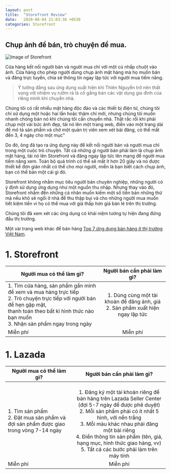 ```yaml
---
layout: post
title:  "Storefront Review"
date:   2020-08-04 21:03:36 +0530
categories: Storefront
---
```

## Chụp ảnh để bán, trò chuyện để mua.

![Image of Storefront](https://firebasestorage.googleapis.com/v0/b/garagesale-82fb5.appspot.com/o/userguide%2FFeatureGraphic_1_64.jpg?alt=media&token=69d8b965-7ee0-4dc4-831f-7fa61ba4f40c)

Cửa hàng kết nối người bán và người mua chỉ với một cú nhấp chuột vào ảnh. Cửa hàng cho phép người dùng chụp ảnh mặt hàng mà họ muốn bán và đăng trực tuyến, chia sẻ thông tin ngay lập tức với người mua tiềm năng.

> Ý tưởng đằng sau ứng dụng xuất hiện khi Thiên Nguyễn trở nên thất vọng với nhiệm vụ rườm rà là cố gắng bán các vật dụng gia đình của riêng mình khi chuyển nhà.

Chúng tôi có rất nhiều mặt hàng độc đáo và các thiết bị điện tử, chúng tôi chỉ sử dụng một hoặc hai lần hoặc thậm chí mới, nhưng chúng tôi muốn nhanh chóng bán nó khi chúng tôi cần chuyển nhà. Thật rắc rối khi phải chụp một vài bức ảnh đẹp, tải nó lên một trang web, điền vào một trang dài để mô tả sản phẩm và chờ một quản trị viên xem xét bài đăng, có thể mất đến 3, 4 ngày cho một mục"

Do đó, ông đã tạo ra ứng dụng này để kết nối người bán và người mua chỉ trong một cuộc trò chuyện. Tất cả những gì người bán phải làm là chụp ảnh mặt hàng, tải nó lên Storefront và đăng ngay lập tức lên mạng để người mua tiềm năng xem. Toàn bộ quá trình có thể sẽ mất ít hơn 20 giây và nó được thiết kế đơn giản nhất có thể cho mọi người, miễn là bạn biết cách chụp ảnh, bạn có thể bán một cái gì đó.

Storefront không nhắm mục tiêu người bán chuyên nghiệp, những người có ý định sử dụng ứng dụng như một nguồn thu nhập. Nhưng thay vào đó, Storefront nhắm đến những cá nhân muốn kiếm một số tiền bán những thứ mà nếu khô sẽ ngồi ở nhà để thu thập bụi và cho những người mua muốn tiết kiệm tiền vì họ có thể mua với giá thấp hơn giá bán lẻ trên thị trường.

Chúng tôi đã xem xét các ứng dụng có khái niệm tương tự hiện đang đứng đầu thị trường.

Một vài trang web khác để bán hàng [Top 7 ứng dụng bán hàng ở thị trường Việt Nam][top-7].

# 1. Storefront

| Người mua có thể làm gì?        | Người bán cần phải làm gì?           |
| ------------------------------- |:------------------------------------:|
| 1. Tìm cửa hàng, sản phẩm gần mình để xem và mua hàng trực tiếp<br>2. Trò chuyện trực tiếp với người bán để hẹn gặp mặt,<br> thanh toán theo bất kì hình thức nào bạn muốn<br>3. Nhận sản phẩm ngay trong ngày | 1. Dùng cùng một tài khoản để đăng ảnh, giá<br>2. Sản phẩm xuất hiện ngay lập tức|
| Miễn phí      | Miễn phí      |


# 1. Lazada

| Người mua có thể làm gì?        | Người bán cần phải làm gì?           |
| ------------------------------- |:------------------------------------:|
| 1. Tìm sản phẩm<br>2. Đặt mua sản phẩm và đợi sản phẩm được giao trong vòng 7-14 ngày | <br>1. Đăng ký một tài khoản riêng để bán hàng trên Lazada Seller Center (đợi 5-7 ngày để được phê duyệt)<br>2. Mỗi sản phẩm phải có ít nhất 5 hình, với nền trắng<br>3. Mỗi màu khác nhau phải đăng một bài riêng<br>4. Điền thông tin sản phẩm (tên, giá, hạng mục, hình thức giao hàng, vv)<br>5. Tất cả các bước phải làm trên máy tính|
| Miễn phí      | Miễn phí      |




[top-7]: https://blog.puziness.com/diem-danh-top-7-app-ban-hang-online-hang-dau-viet-nam/
